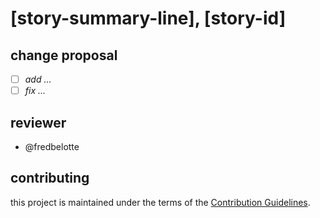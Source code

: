 <!-- # housingxyz-provider :: pull-request -->

# [story-summary-line], [story-id]

## change proposal

- [ ] _add ..._
- [ ] _fix ..._

## reviewer

- @fredbelotte

## contributing

this project is maintained under the terms of the [Contribution Guidelines][contribution-guidelines-url].

[contribution-guidelines-url]: https://github.com/revaturexyz/housingxyz-provider/blob/master/.github/CONTRIBUTING.md 'CONTRIBUTION GUIDELINES'

